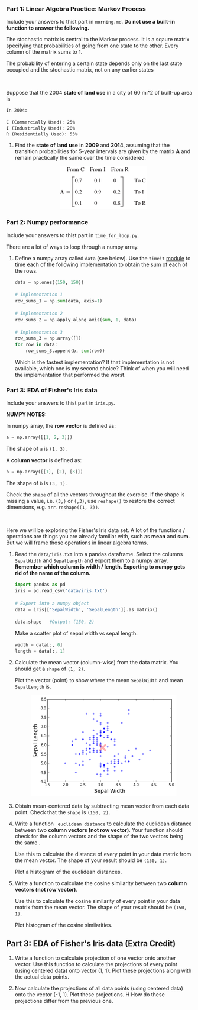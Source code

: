 ### Part 1: Linear Algebra Practice: Markov Process

Include your answers to thist part in `morning.md`.
**Do not use a built-in function to answer the following.**

The stochastic matrix is central to the Markov process. It is a sqaure matrix
specifying that probabilities of going from one state to the other. Every column
of the matrix sums to 1.

The probability of entering a certain state depends only on the last state
occupied and the stochastic matrix, not on any earlier states

<br>

Suppose that the 2004 **state of land use** in a city of 60 mi^2 of built-up
area is

```
In 2004:

C (Commercially Used): 25%
I (Industrially Used): 20%
R (Residentially Used): 55%
```

1. Find the **state of land use** in **2009** and **2014**,
   assuming that the transition probabilities for 5-year intervals are given
   by the matrix **A** and remain practically the same over the time considered.

   <div align="center">
    <img src="images/transition_matix_A.png">
   </div>


### Part 2: Numpy performance

Include your answers to thist part in `time_for_loop.py`.

There are a lot of ways to loop through a numpy array.

1. Define a numpy array called `data` (see below). Use the `timeit`
   [module](https://docs.python.org/2/library/timeit.html) to time each of the
   following implementation to obtain the sum of each of the rows.

   ```python
   data = np.ones((150, 150))

   # Implementation 1
   row_sums_1 = np.sum(data, axis=1)

   # Implementation 2
   row_sums_2 = np.apply_along_axis(sum, 1, data)

   # Implementation 3
   row_sums_3 = np.array([])
   for row in data:
       row_sums_3.append(b, sum(row))
   ```

   Which is the fastest implementation? If that implementation is not available,
   which one is my second choice? Think of when you will need the implementation
   that performed the worst.


### Part 3: EDA of Fisher's Iris data

Include your answers to thist part in `iris.py`.

**NUMPY NOTES:**

In numpy array, the **row vector** is defined as:

```python
a = np.array([[1, 2, 3]])
```
The shape of `a` is `(1, 3)`.

A **column vector** is defined as:
```python
b = np.array([[1], [2], [3]])
```
The shape of `b` is `(3, 1)`.

Check the `shape` of all the vectors throughout the exercise.
If the shape is missing a value, i.e. `(3,)` or  `(,3)`, use `reshape()` to
restore the correct dimensions, e.g. `arr.reshape((1, 3))`.

<br>

Here we will be exploring the Fisher's Iris data set. A lot of the
functions / operations are things you are already familiar with, such as
**mean** and **sum**. But we will frame those operations in linear algebra
terms.


1. Read the `data/iris.txt` into a pandas dataframe. Select the
   columns `SepalWidth` and `SepalLength` and export them to a numpy array.
   **Remember which column is width / length. Exporting to numpy gets rid of
   the name of the column.**

   ```python
   import pandas as pd
   iris = pd.read_csv('data/iris.txt')

   # Export into a numpy object
   data = iris[['SepalWidth', 'SepalLength']].as_matrix()

   data.shape   #Output: (150, 2)
   ```
   Make a scatter plot of sepal width vs sepal length.

   ```python
   width = data[:, 0]
   length = data[:, 1]
   ```

2. Calculate the mean vector (column-wise) from the data matrix. You should
   get a `shape` of `(1, 2)`.


   Plot the vector (point) to show where the mean `SepalWidth` and mean
   `SepalLength` is.

   <div align="center">
    <img src="images/mean.png">
   </div>

3. Obtain mean-centered data by subtracting mean vector from each data point.
   Check that the `shape` is `(150, 2)`.

4. Write a function ` euclidean distance` to calculate the euclidean distance
   between two **column vectors (not row vector)**. Your function should check
   for the column vectors and the shape of the two vectors being the same .

   Use this to calculate the distance of every point in your data matrix
   from the mean vector. The shape of your result should be `(150, 1)`.

   Plot a histogram of the euclidean distances.

5. Write a function to calculate the cosine similarity between two **column
   vectors (not row vector)**.

   Use this to calculate the cosine similarity of every point in your data
   matrix from the mean vector. The shape of your result
   should be `(150, 1)`.

   Plot histogram of the cosine similarities.

## Part 3: EDA of Fisher's Iris data (Extra Credit)

1. Write a function to calculate projection of one vector onto another vector.
   Use this function to calculate the projections of every point
   (using centered data) onto vector (1, 1). Plot these projections along with
    the actual data points.

2. Now calculate the projections of all data points (using centered data) onto
   the vector (-1, 1). Plot these projections. H
   How do these projections differ from the previous one.
